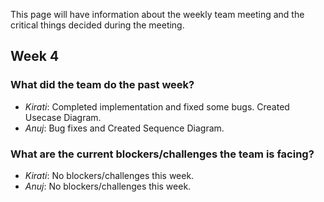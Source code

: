 This page will have information about the weekly team meeting and the critical things decided during the meeting.


## Week 4


### What did the team do the past week?

* *Kirati*: Completed implementation and fixed some bugs. Created Usecase Diagram.
* *Anuj*: Bug fixes and Created Sequence Diagram.

### What are the current blockers/challenges the team is facing?
* *Kirati*: No blockers/challenges this week.
* *Anuj*: No blockers/challenges this week.

